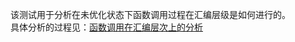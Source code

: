 该测试用于分析在未优化状态下函数调用过程在汇编层级是如何进行的。  
具体分析的过程见：[函数调用在汇编层次上的分析](http://baobaoyeye.top/wordpress/index.php/2017/02/08/%E5%87%BD%E6%95%B0%E8%B0%83%E7%94%A8%E5%9C%A8%E6%B1%87%E7%BC%96%E5%B1%82%E6%AC%A1%E4%B8%8A%E7%9A%84%E5%88%86%E6%9E%90/)
